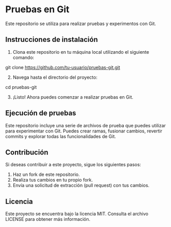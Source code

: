 # Pruebas en Git

Este repositorio se utiliza para realizar pruebas y experimentos con Git.

## Instrucciones de instalación

1. Clona este repositorio en tu máquina local utilizando el siguiente comando:

git clone https://github.com/tu-usuario/pruebas-git.git


2. Navega hasta el directorio del proyecto:

cd pruebas-git

3. ¡Listo! Ahora puedes comenzar a realizar pruebas en Git.

## Ejecución de pruebas

Este repositorio incluye una serie de archivos de prueba que puedes utilizar para experimentar con Git. Puedes crear ramas, fusionar cambios, revertir commits y explorar todas las funcionalidades de Git.

## Contribución

Si deseas contribuir a este proyecto, sigue los siguientes pasos:

1. Haz un fork de este repositorio.
2. Realiza tus cambios en tu propio fork.
3. Envía una solicitud de extracción (pull request) con tus cambios.

## Licencia

Este proyecto se encuentra bajo la licencia MIT. Consulta el archivo LICENSE para obtener más información.